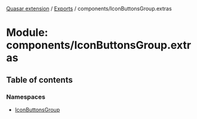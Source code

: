 [Quasar extension](../index.md) / [Exports](../modules.md) / components/IconButtonsGroup.extras

# Module: components/IconButtonsGroup.extras

## Table of contents

### Namespaces

- [IconButtonsGroup](components_IconButtonsGroup_extras.IconButtonsGroup.md)
